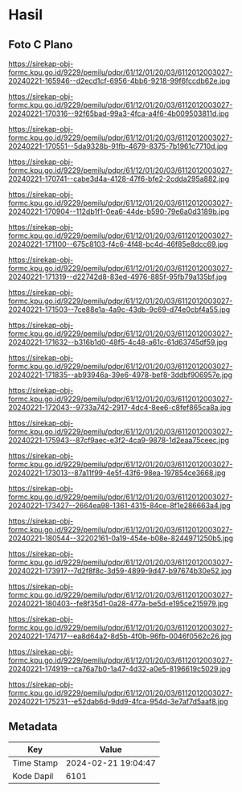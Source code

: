 # Hasil

## Foto C Plano

https://sirekap-obj-formc.kpu.go.id/9229/pemilu/pdpr/61/12/01/20/03/6112012003027-20240221-165946--d2ecd1cf-6956-4bb6-9218-99f6fccdb62e.jpg

https://sirekap-obj-formc.kpu.go.id/9229/pemilu/pdpr/61/12/01/20/03/6112012003027-20240221-170316--92f65bad-99a3-4fca-a4f6-4b009503811d.jpg

https://sirekap-obj-formc.kpu.go.id/9229/pemilu/pdpr/61/12/01/20/03/6112012003027-20240221-170551--5da9328b-91fb-4679-8375-7b1961c7710d.jpg

https://sirekap-obj-formc.kpu.go.id/9229/pemilu/pdpr/61/12/01/20/03/6112012003027-20240221-170741--cabe3d4a-4128-47f6-bfe2-2cdda295a882.jpg

https://sirekap-obj-formc.kpu.go.id/9229/pemilu/pdpr/61/12/01/20/03/6112012003027-20240221-170904--112db1f1-0ea6-44de-b590-79e6a0d3189b.jpg

https://sirekap-obj-formc.kpu.go.id/9229/pemilu/pdpr/61/12/01/20/03/6112012003027-20240221-171100--675c8103-f4c6-4f48-bc4d-46f85e8dcc69.jpg

https://sirekap-obj-formc.kpu.go.id/9229/pemilu/pdpr/61/12/01/20/03/6112012003027-20240221-171319--d22742d8-83ed-4976-885f-95fb79a135bf.jpg

https://sirekap-obj-formc.kpu.go.id/9229/pemilu/pdpr/61/12/01/20/03/6112012003027-20240221-171503--7ce88e1a-4a9c-43db-9c69-d74e0cbf4a55.jpg

https://sirekap-obj-formc.kpu.go.id/9229/pemilu/pdpr/61/12/01/20/03/6112012003027-20240221-171632--b316b1d0-48f5-4c48-a61c-61d63745df59.jpg

https://sirekap-obj-formc.kpu.go.id/9229/pemilu/pdpr/61/12/01/20/03/6112012003027-20240221-171835--ab93946a-39e6-4978-bef8-3ddbf906957e.jpg

https://sirekap-obj-formc.kpu.go.id/9229/pemilu/pdpr/61/12/01/20/03/6112012003027-20240221-172043--9733a742-2917-4dc4-8ee6-c8fef865ca8a.jpg

https://sirekap-obj-formc.kpu.go.id/9229/pemilu/pdpr/61/12/01/20/03/6112012003027-20240221-175943--87cf9aec-e3f2-4ca9-9878-1d2eaa75ceec.jpg

https://sirekap-obj-formc.kpu.go.id/9229/pemilu/pdpr/61/12/01/20/03/6112012003027-20240221-173013--87a11f99-4e5f-43f6-98ea-197854ce3668.jpg

https://sirekap-obj-formc.kpu.go.id/9229/pemilu/pdpr/61/12/01/20/03/6112012003027-20240221-173427--2664ea98-1361-4315-84ce-8f1e286663a4.jpg

https://sirekap-obj-formc.kpu.go.id/9229/pemilu/pdpr/61/12/01/20/03/6112012003027-20240221-180544--32202161-0a19-454e-b08e-8244971250b5.jpg

https://sirekap-obj-formc.kpu.go.id/9229/pemilu/pdpr/61/12/01/20/03/6112012003027-20240221-173917--7d2f8f8c-3d59-4899-9d47-b97674b30e52.jpg

https://sirekap-obj-formc.kpu.go.id/9229/pemilu/pdpr/61/12/01/20/03/6112012003027-20240221-180403--fe8f35d1-0a28-477a-be5d-e195ce215979.jpg

https://sirekap-obj-formc.kpu.go.id/9229/pemilu/pdpr/61/12/01/20/03/6112012003027-20240221-174717--ea8d64a2-8d5b-4f0b-96fb-0046f0562c26.jpg

https://sirekap-obj-formc.kpu.go.id/9229/pemilu/pdpr/61/12/01/20/03/6112012003027-20240221-174919--ca76a7b0-1a47-4d32-a0e5-8196619c5029.jpg

https://sirekap-obj-formc.kpu.go.id/9229/pemilu/pdpr/61/12/01/20/03/6112012003027-20240221-175231--e52dab6d-9dd9-4fca-954d-3e7af7d5aaf8.jpg


## Metadata

| Key        | Value               |
| ---------- | ------------------- |
| Time Stamp | 2024-02-21 19:04:47 |
| Kode Dapil | 6101                |



